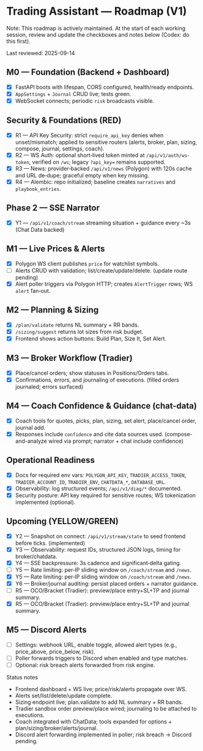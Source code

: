 # Trading Assistant — Roadmap (V1)

Note: This roadmap is actively maintained. At the start of each working session, review and update the checkboxes and notes below (Codex: do this first).

Last reviewed: 2025-09-14

## M0 — Foundation (Backend + Dashboard)
- [x] FastAPI boots with lifespan, CORS configured, health/ready endpoints.
- [x] `AppSettings` + `Journal` CRUD live; tests green.
- [x] WebSocket connects; periodic `risk` broadcasts visible.

## Security & Foundations (RED)
- [x] R1 — API Key Security: strict `require_api_key` denies when unset/mismatch; applied to sensitive routers (alerts, broker, plan, sizing, compose, journal, settings, coach).
- [x] R2 — WS Auth: optional short‑lived token minted at `/api/v1/auth/ws-token`, verified on `/ws`; legacy `?api_key=` remains supported.
- [x] R3 — News: provider‑backed `/api/v1/news` (Polygon) with 120s cache and URL de‑dupe; graceful empty when key missing.
- [x] R4 — Alembic: repo initialized; baseline creates `narratives` and `playbook_entries`.

## Phase 2 — SSE Narrator
- [x] Y1 — `/api/v1/coach/stream` streaming situation + guidance every ~3s (Chat Data backed)

## M1 — Live Prices & Alerts
- [x] Polygon WS client publishes `price` for watchlist symbols.
- [ ] Alerts CRUD with validation; list/create/update/delete.  (update route pending)
- [x] Alert poller triggers via Polygon HTTP; creates `AlertTrigger` rows; WS `alert` fan‑out.

## M2 — Planning & Sizing
- [x] `/plan/validate` returns NL summary + RR bands.
- [x] `/sizing/suggest` returns lot sizes from risk budget.
- [x] Frontend shows action buttons: Build Plan, Size It, Set Alert.

## M3 — Broker Workflow (Tradier)
- [x] Place/cancel orders; show statuses in Positions/Orders tabs.
- [x] Confirmations, errors, and journaling of executions.  (filled orders journaled; errors surfaced)

## M4 — Coach Confidence & Guidance (chat-data)
- [x] Coach tools for quotes, picks, plan, sizing, set alert, place/cancel order, journal add.
- [x] Responses include `confidence` and cite data sources used.  (compose-and-analyze wired via prompt; narrator + chat include confidence)

## Operational Readiness
- [x] Docs for required env vars: `POLYGON_API_KEY`, `TRADIER_ACCESS_TOKEN`, `TRADIER_ACCOUNT_ID`, `TRADIER_ENV`, `CHATDATA_*`, `DATABASE_URL`.
- [x] Observability: log structured events; `/api/v1/diag/*` documented.
- [x] Security posture: API key required for sensitive routes; WS tokenization implemented (optional).

## Upcoming (YELLOW/GREEN)
- [x] Y2 — Snapshot on connect: `/api/v1/stream/state` to seed frontend before ticks. (implemented)
- [x] Y3 — Observability: request IDs, structured JSON logs, timing for broker/chatdata.
- [x] Y4 — SSE backpressure: 3s cadence and significant‑delta gating.
- [ ] Y5 — Rate limiting: per‑IP sliding window on `/coach/stream` and `/news`.
- [x] Y5 — Rate limiting: per‑IP sliding window on `/coach/stream` and `/news`.
- [x] Y6 — Broker/journal auditing: persist placed orders + narrator guidance.
- [ ] R5 — OCO/Bracket (Tradier): preview/place entry+SL+TP and journal summary.
- [x] R5 — OCO/Bracket (Tradier): preview/place entry+SL+TP and journal summary.
## M5 — Discord Alerts
- [ ] Settings: webhook URL, enable toggle, allowed alert types (e.g., price_above, price_below, risk).
- [ ] Poller forwards triggers to Discord when enabled and type matches.
- [ ] Optional: risk breach alerts forwarded from risk engine.

Status notes
- Frontend dashboard + WS live; price/risk/alerts propagate over WS.
- Alerts set/list/delete/update complete.
- Sizing endpoint live; plan.validate to add NL summary + RR bands.
- Tradier sandbox order preview/place wired; journaling to be attached to executions.
- Coach integrated with ChatData; tools expanded for options + plan/sizing/broker/alerts/journal.
- Discord alert forwarding implemented in poller; risk breach → Discord pending.
